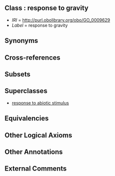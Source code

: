 
## Class : response to gravity

 * *IRI* = http://purl.obolibrary.org/obo/GO_0009629
 * *Label* = response to gravity

## Synonyms


## Cross-references


## Subsets


## Superclasses

 * [response to abiotic stimulus](../../GO/28/GO_0009628.md)

## Equivalencies


## Other Logical Axioms


## Other Annotations


## External Comments


